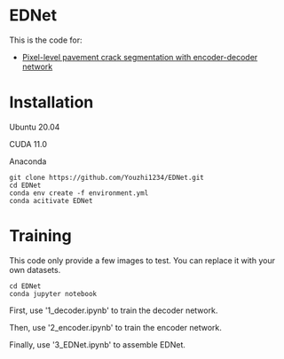 # EDNet
This is the code for:
 - [Pixel-level pavement crack segmentation with encoder-decoder network](https://www.sciencedirect.com/science/article/abs/pii/S0263224121008538)
# Installation
Ubuntu 20.04

CUDA 11.0

Anaconda
```Shell
git clone https://github.com/Youzhi1234/EDNet.git
cd EDNet
conda env create -f environment.yml
conda acitivate EDNet
```
# Training
This code only provide a few images to test. You can replace it with your own datasets. 

```Shell
cd EDNet
conda jupyter notebook
```
First, use '1_decoder.ipynb' to train the decoder network.

Then, use '2_encoder.ipynb' to train the encoder network.

Finally, use '3_EDNet.ipynb' to assemble EDNet.
